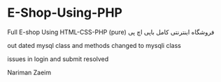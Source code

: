 # E-Shop-Using-PHP
Full E-shop Using HTML-CSS-PHP (pure)
فروشگاه اینترنتی کامل باپی اچ پی 

out dated mysql class and methods changed to mysqli class

issues in login and submit resolved

Nariman Zaeim

